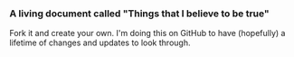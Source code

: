 ### A living document called "Things that I believe to be true"

Fork it and create your own. I'm doing this on GitHub to have (hopefully) a lifetime of changes and updates to look through.
